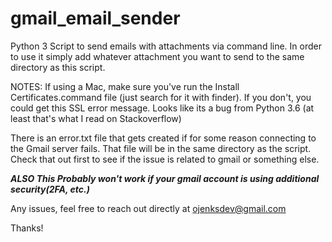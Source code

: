 # gmail_email_sender
Python 3 Script to send emails with attachments via command line. In order to use it simply add whatever attachment you want to send to the same directory as this script. 


NOTES: 
If using a Mac, make sure you've run the Install Certificates.command file (just search for it with finder).
If you don't, you could get this SSL error message. Looks like its a bug from Python 3.6 (at least that's what I read on Stackoverflow)

There is an error.txt file that gets created if for some reason connecting to the Gmail server fails. That file will be in the same directory as the script.
Check that out first to see if the issue is related to gmail or something else. 

***ALSO This Probably won't work if your gmail account is using additional security(2FA, etc.)***

Any issues, feel free to reach out directly at ojenksdev@gmail.com


Thanks!
